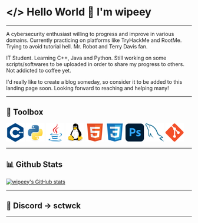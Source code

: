 # </> Hello World 🎩 I'm wipeey

---

A cybersecurity enthusiast willing to progress and improve in various domains. Currently practicing on platforms like TryHackMe and RootMe. Trying to avoid tutorial hell. Mr. Robot and Terry Davis fan.

IT Student. Learning C++, Java and Python. Still working on some scripts/softwares to be uploaded in order to share my progress to others. Not addicted to coffee yet.

I'd really like to create a blog someday, so consider it to be added to this landing page soon. Looking forward to reaching and helping many!

---

## 🧰 Toolbox

<img src="https://github.com/devicons/devicon/blob/master/icons/cplusplus/cplusplus-plain.svg" alt="C++" width="50" height="50" /> <img src="https://github.com/devicons/devicon/blob/master/icons/python/python-original.svg" alt="Python" width="50" height="50" /> <img src="https://github.com/devicons/devicon/blob/master/icons/java/java-original.svg" alt="Java" width="50" height="50" /> <img src="https://github.com/devicons/devicon/blob/master/icons/linux/linux-original.svg" alt="Linux" width="50" height="50" /> <img src="https://github.com/devicons/devicon/blob/master/icons/html5/html5-original.svg" alt="HTML5" width="50" height="50" /> <img src="https://github.com/devicons/devicon/blob/master/icons/css3/css3-original.svg" alt="CSS3" width="50" height="50" /> <img src="https://github.com/devicons/devicon/blob/master/icons/photoshop/photoshop-original.svg" alt="Photoshop" width="50" height="50" /> <img src="https://github.com/devicons/devicon/blob/master/icons/mysql/mysql-original.svg" alt="MySQL" width="50" height="50" /> 
<img src="https://github.com/devicons/devicon/blob/master/icons/git/git-original.svg" alt="GIT" width="50" height="50" /> 

---

## 📊 Github Stats

[![wipeey's GitHub stats](https://github-readme-stats.vercel.app/api?username=wipeey&show_icons=true&theme=radical)](https://github.com/anuraghazra/github-readme-stats)

---

## 📨 Discord → sctwck

---
<!--
**twck789/twck789** is a ✨ _special_ ✨ repository because its `README.md` (this file) appears on your GitHub profile.

Here are some ideas to get you started:

- 🔭 I’m currently working on ...
- 🌱 I’m currently learning ...
- 👯 I’m looking to collaborate on ...
- 🤔 I’m looking for help with ...
- 💬 Ask me about ...
- 📫 How to reach me: ...
- 😄 Pronouns: ...
- ⚡ Fun fact: ...
-->
